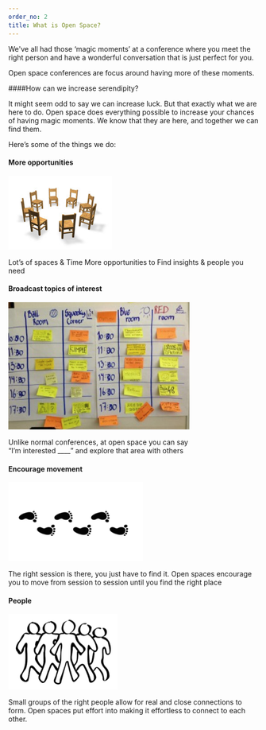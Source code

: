 ```yaml
---
order_no: 2
title: What is Open Space?
---
```




We've all had those ‘magic moments’ at a conference where you meet the right person and have a wonderful  conversation that is just perfect for you.

Open space conferences are focus around having more of these moments.

####How can we increase serendipity?

It might seem odd to say we can increase luck. But that exactly what we are here to do. Open space does everything possible to increase your chances of having magic moments. We know that they are here, and together we can find them.

Here’s some of the things we do:

<div class="one-fourth">
  <h4>More opportunities</h4>
  <img src="/images/circle_of_chairs.png"/>
  <p>Lot’s of spaces & Time
  More opportunities to
  Find insights & people
   you need</p>

</div>
<div class="one-fourth">
  <h4>Broadcast topics of interest</h4>
  <img src="/images/marketplace.png"/>
  <p>Unlike normal conferences,
  at open space you can say<br/>
  “I’m interested ____”
   and explore that area with others</p>
</div>

<div class="one-fourth">

  <h4>Encourage movement</h4>
  <img src="/images/footprints.png"/><br/>
  <p>The right session is there, you just have to find it. Open spaces encourage you to move
      from session to session until you find the right place</p>

</div>

<div class="one-fourth">

  <h4>People</h4>
  <img src="/images/people.png"/>
  <p>Small groups of the right people allow for real and close connections to form. Open spaces put effort into making it effortless to connect to each other.</p>

</div>

